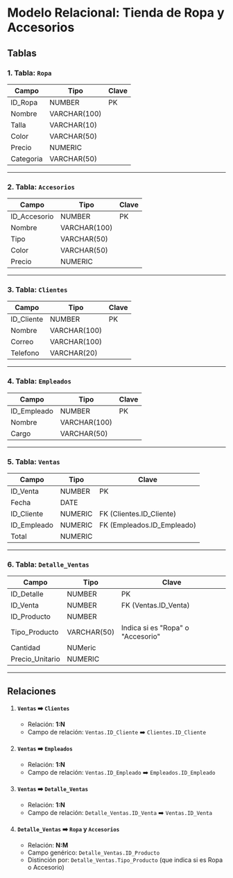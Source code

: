 # Modelo Relacional: Tienda de Ropa y Accesorios

## Tablas

### 1. Tabla: `Ropa`
| Campo       | Tipo         | Clave |
|-------------|--------------|-------|
| ID_Ropa     | NUMBER       | PK    |
| Nombre      | VARCHAR(100) |       |
| Talla       | VARCHAR(10)  |       |
| Color       | VARCHAR(50)  |       |
| Precio      | NUMERIC      |       |
| Categoria   | VARCHAR(50)  |       |

---

### 2. Tabla: `Accesorios`
| Campo         | Tipo         | Clave |
|---------------|--------------|-------|
| ID_Accesorio  | NUMBER       | PK    |
| Nombre        | VARCHAR(100) |       |
| Tipo          | VARCHAR(50)  |       |
| Color         | VARCHAR(50)  |       |
| Precio        | NUMERIC      |       |

---

### 3. Tabla: `Clientes`
| Campo       | Tipo         | Clave |
|-------------|--------------|-------|
| ID_Cliente  | NUMBER       | PK    |
| Nombre      | VARCHAR(100) |       |
| Correo      | VARCHAR(100) |       |
| Telefono    | VARCHAR(20)  |       |

---

### 4. Tabla: `Empleados`
| Campo         | Tipo         | Clave |
|---------------|--------------|-------|
| ID_Empleado   | NUMBER       | PK    |
| Nombre        | VARCHAR(100) |       |
| Cargo         | VARCHAR(50)  |       |

---

### 5. Tabla: `Ventas`
| Campo         | Tipo         | Clave |
|---------------|--------------|-------|
| ID_Venta      | NUMBER       | PK    |
| Fecha         | DATE         |       |
| ID_Cliente    | NUMERIC      | FK (Clientes.ID_Cliente) |
| ID_Empleado   | NUMERIC      | FK (Empleados.ID_Empleado) |
| Total         | NUMERIC      |       |

---

### 6. Tabla: `Detalle_Ventas`
| Campo         | Tipo         | Clave |
|---------------|--------------|-------|
| ID_Detalle    | NUMBER       | PK    |
| ID_Venta      | NUMBER       | FK (Ventas.ID_Venta) |
| ID_Producto   | NUMBER       |       |
| Tipo_Producto | VARCHAR(50)  | Indica si es "Ropa" o "Accesorio" |
| Cantidad      | NUMeric      |       |
| Precio_Unitario | NUMERIC    |       |

---

## Relaciones

1. **`Ventas` ➡️ `Clientes`**
   - Relación: **1:N**
   - Campo de relación: `Ventas.ID_Cliente` ➡️ `Clientes.ID_Cliente`

2. **`Ventas` ➡️ `Empleados`**
   - Relación: **1:N**
   - Campo de relación: `Ventas.ID_Empleado` ➡️ `Empleados.ID_Empleado`

3. **`Ventas` ➡️ `Detalle_Ventas`**
   - Relación: **1:N**
   - Campo de relación: `Detalle_Ventas.ID_Venta` ➡️ `Ventas.ID_Venta`

4. **`Detalle_Ventas` ➡️ `Ropa` y `Accesorios`**
   - Relación: **N:M**
   - Campo genérico: `Detalle_Ventas.ID_Producto`
   - Distinción por: `Detalle_Ventas.Tipo_Producto` (que indica si es Ropa o Accesorio)

